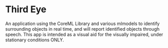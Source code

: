 # Third Eye
An application using the CoreML Library and various mlmodels to identify surrounding objects in real time, and will report identified objects through speech. This app is intended as a visual aid for the visually impaired, under stationary conditions ONLY.
